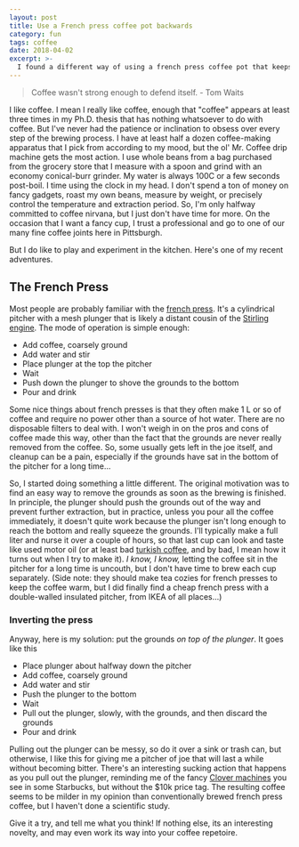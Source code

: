 ```yaml
---
layout: post
title: Use a French press coffee pot backwards
category: fun
tags: coffee
date: 2018-04-02
excerpt: >-
  I found a different way of using a french press coffee pot that keeps the coffee from getting bitter if you don't drink it right away.
---
```


> Coffee wasn't strong enough to defend itself. - Tom Waits

I like coffee.  I mean I really like coffee, enough that "coffee" appears at least three times in my Ph.D. thesis that has nothing whatsoever to do with coffee.  But I've never had the patience or inclination to obsess over every step of the brewing process.  I have at least half a dozen coffee-making apparatus that I pick from according to my mood, but the ol' Mr. Coffee drip machine gets the most action.  I use whole beans from a bag purchased from the grocery store that I measure with a spoon and grind with an economy conical-burr grinder.  My water is always 100C or a few seconds post-boil.  I time using the clock in my head.  I don't spend a ton of money on fancy gadgets, roast my own beans, measure by weight, or precisely control the temperature and extraction period.  So, I'm only halfway committed to coffee nirvana, but I just don't have time for more.  On the occasion that I want a fancy cup, I trust a professional and go to one of our many fine coffee joints here in Pittsburgh.

But I do like to play and experiment in the kitchen.  Here's one of my recent adventures.

## The French Press

Most people are probably familiar with the [french press](https://en.wikipedia.org/wiki/French_press).  It's a cylindrical pitcher with a mesh plunger that is likely a distant cousin of the [Stirling engine](https://en.wikipedia.org/wiki/Stirling_engine).  The mode of operation is simple enough:

* Add coffee, coarsely ground
* Add water and stir
* Place plunger at the top the pitcher
* Wait
* Push down the plunger to shove the grounds to the bottom
* Pour and drink

Some nice things about french presses is that they often make 1 L or so of coffee and require no power other than a source of hot water.  There are no disposable filters to deal with.  I won't weigh in on the pros and cons of coffee made this way, other than the fact that the grounds are never really removed from the coffee.  So, some usually gets left in the joe itself, and cleanup can be a pain, especially if the grounds have sat in the bottom of the pitcher for a long time...

So, I started doing something a little different.  The original motivation was to find an easy way to remove the grounds as soon as the brewing is finished.  In principle, the plunger should push the grounds out of the way and prevent further extraction, but in practice, unless you pour all the coffee immediately, it doesn't quite work because the plunger isn't long enough to reach the bottom and really squeeze the grounds.  I'll typically make a full liter and nurse it over a couple of hours, so that last cup can look and taste like used motor oil (or at least bad [turkish coffee](https://en.wikipedia.org/wiki/Turkish_coffee), and by bad, I mean how it turns out when I try to make it).  *I know, I know,* letting the coffee sit in the pitcher for a long time is uncouth, but I don't have time to brew each cup separately.  (Side note: they should make tea cozies for french presses to keep the coffee warm, but I did finally find a cheap french press with a double-walled insulated pitcher, from IKEA of all places...) 

### Inverting the press

Anyway, here is my solution: put the grounds *on top of the plunger*.  It goes like this

* Place plunger about halfway down the pitcher
* Add coffee, coarsely ground
* Add water and stir
* Push the plunger to the bottom
* Wait
* Pull out the plunger, slowly, with the grounds, and then discard the grounds
* Pour and drink

Pulling out the plunger can be messy, so do it over a sink or trash can, but otherwise, I like this for giving me a pitcher of joe that will last a while without becoming bitter.  There's an interesting sucking action that happens as you pull out the plunger, reminding me of the fancy [Clover machines](https://www.starbucks.com/coffee/learn/clover) you see in some Starbucks, but without the $10k price tag.  The resulting coffee seems to be milder in my opinion than conventionally brewed french press coffee, but I haven't done a scientific study.

Give it a try, and tell me what you think!  If nothing else, its an interesting novelty, and may even work its way into your coffee repetoire.